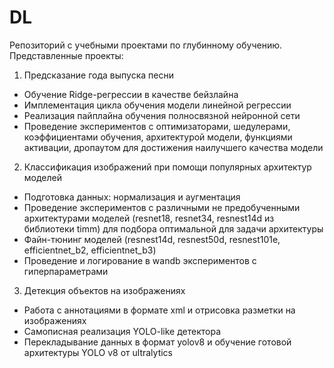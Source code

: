 # DL
Репозиторий с учебными проектами по глубинному обучению. Представленные проекты:
1. Предсказание года выпуска песни
- Обучение Ridge-регрессии в качестве бейзлайна
- Имплементация цикла обучения модели линейной регрессии
- Реализация пайплайна обучения полносвязной нейронной сети
- Проведение экспериментов с оптимизаторами, шедулерами, коэффициентами обучения, архитектурой модели, функциями активации, дропаутом для достижения наилучшего качества модели
2.	Классификация изображений при помощи популярных архитектур моделей
- Подготовка данных: нормализация и аугментация
- Проведение экспериментов с различными не предобученными архитектурами моделей (resnet18, resnet34, resnest14d из библиотеки timm) для подбора оптимальной для задачи архитектуры 
- Файн-тюнинг моделей (resnest14d, resnest50d, resnest101e, efficientnet_b2, efficientnet_b3)
- Проведение и логирование в wandb экспериментов с гиперпараметрами
3.	Детекция объектов на изображениях
- Работа с аннотациями в формате xml и отрисовка разметки на изображениях
- Самописная реализация YOLO-like детектора
- Перекладывание данных в формат yolov8 и обучение готовой архитектуры YOLO v8 от ultralytics

